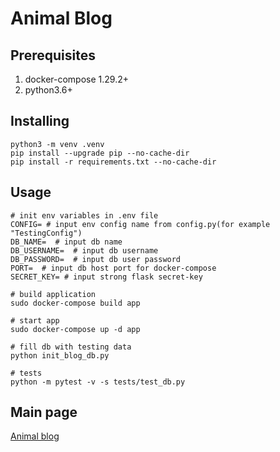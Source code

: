 # Animal Blog

## Prerequisites
<ol>
    <li>docker-compose 1.29.2+</li>
    <li>python3.6+</li>
</ol>

## Installing
```shell
python3 -m venv .venv
pip install --upgrade pip --no-cache-dir
pip install -r requirements.txt --no-cache-dir
```

## Usage
```
# init env variables in .env file
CONFIG= # input env config name from config.py(for example "TestingConfig")
DB_NAME=  # input db name
DB_USERNAME=  # input db username
DB_PASSWORD=  # input db user password
PORT=  # input db host port for docker-compose
SECRET_KEY= # input strong flask secret-key
```

```shell
# build application
sudo docker-compose build app
```

```shell
# start app 
sudo docker-compose up -d app
```

```shell
# fill db with testing data
python init_blog_db.py
```

```shell
# tests
python -m pytest -v -s tests/test_db.py
```

## Main page
[Animal blog](http://0.0.0.0:5000)